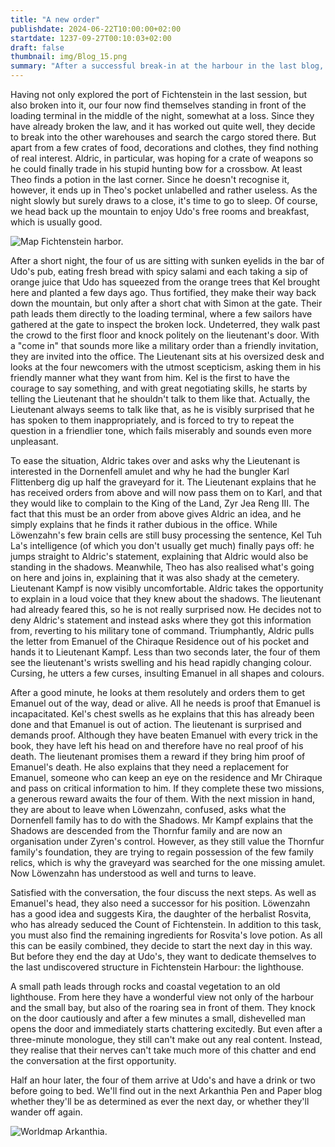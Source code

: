 ```yaml
---
title: "A new order"
publishdate: 2024-06-22T10:00:00+02:00
startdate: 1237-09-27T00:10:03+02:00
draft: false
thumbnail: img/Blog_15.png
summary: "After a successful break-in at the harbour in the last blog, our foursome have obviously taken to crime, and this time around they're up to their old tricks again. They also finally meet Karl Flittenberg's mysterious client. Find out what he has to say and why it will affect their future here:"
---
```


Having not only explored the port of Fichtenstein in the last session, but also broken into it, our four now find themselves standing in front of the loading terminal in the middle of the night, somewhat at a loss. Since they have already broken the law, and it has worked out quite well, they decide to break into the other warehouses and search the cargo stored there. But apart from a few crates of food, decorations and clothes, they find nothing of real interest. Aldric, in particular, was hoping for a crate of weapons so he could finally trade in his stupid hunting bow for a crossbow. At least Theo finds a potion in the last corner. Since he doesn't recognise it, however, it ends up in Theo's pocket unlabelled and rather useless. As the night slowly but surely draws to a close, it's time to go to sleep. Of course, we head back up the mountain to enjoy Udo's free rooms and breakfast, which is usually good.

<div class="img-max center">
  <img class="img-fluid rounded" title="Map Fichtenstein harbor" alt="Map Fichtenstein harbor." src="/img/fichtenstein_hafen.jpg" />
</div>

After a short night, the four of us are sitting with sunken eyelids in the bar of Udo's pub, eating fresh bread with spicy salami and each taking a sip of orange juice that Udo has squeezed from the orange trees that Kel brought here and planted a few days ago. Thus fortified, they make their way back down the mountain, but only after a short chat with Simon at the gate. Their path leads them directly to the loading terminal, where a few sailors have gathered at the gate to inspect the broken lock. Undeterred, they walk past the crowd to the first floor and knock politely on the lieutenant's door. With a "come in" that sounds more like a military order than a friendly invitation, they are invited into the office.  The Lieutenant sits at his oversized desk and looks at the four newcomers with the utmost scepticism, asking them in his friendly manner what they want from him. Kel is the first to have the courage to say something, and with great negotiating skills, he starts by telling the Lieutenant that he shouldn't talk to them like that. Actually, the Lieutenant always seems to talk like that, as he is visibly surprised that he has spoken to them inappropriately, and is forced to try to repeat the question in a friendlier tone, which fails miserably and sounds even more unpleasant.


To ease the situation, Aldric takes over and asks why the Lieutenant is interested in the Dornenfell amulet and why he had the bungler Karl Flittenberg dig up half the graveyard for it. The Lieutenant explains that he has received orders from above and will now pass them on to Karl, and that they would like to complain to the King of the Land, Zyr Jea Reng III. The fact that this must be an order from above gives Aldric an idea, and he simply explains that he finds it rather dubious in the office. While Löwenzahn's few brain cells are still busy processing the sentence, Kel Tuh La's intelligence (of which you don't usually get much) finally pays off: he jumps straight to Aldric's statement, explaining that Aldric would also be standing in the shadows. Meanwhile, Theo has also realised what's going on here and joins in, explaining that it was also shady at the cemetery. Lieutenant Kampf is now visibly uncomfortable.
Aldric takes the opportunity to explain in a loud voice that they knew about the shadows.  The lieutenant had already feared this, so he is not really surprised now. He decides not to deny Aldric's statement and instead asks where they got this information from, reverting to his military tone of command. Triumphantly, Aldric pulls the letter from Emanuel of the Chiraque Residence out of his pocket and hands it to Lieutenant Kampf. Less than two seconds later, the four of them see the lieutenant's wrists swelling and his head rapidly changing colour. Cursing, he utters a few curses, insulting Emanuel in all shapes and colours.

After a good minute, he looks at them resolutely and orders them to get Emanuel out of the way, dead or alive. All he needs is proof that Emanuel is incapacitated. Kel's chest swells as he explains that this has already been done and that Emanuel is out of action. The lieutenant is surprised and demands proof. Although they have beaten Emanuel with every trick in the book, they have left his head on and therefore have no real proof of his death. The lieutenant promises them a reward if they bring him proof of Emanuel's death. He also explains that they need a replacement for Emanuel, someone who can keep an eye on the residence and Mr Chiraque and pass on critical information to him. If they complete these two missions, a generous reward awaits the four of them. With the next mission in hand, they are about to leave when Löwenzahn, confused, asks what the Dornenfell family has to do with the Shadows. Mr Kampf explains that the Shadows are descended from the Thornfur family and are now an organisation under Zyren's control. However, as they still value the Thornfur family's foundation, they are trying to regain possession of the few family relics, which is why the graveyard was searched for the one missing amulet. Now Löwenzahn has understood as well and turns to leave.

Satisfied with the conversation, the four discuss the next steps. As well as Emanuel's head, they also need a successor for his position. Löwenzahn has a good idea and suggests Kira, the daughter of the herbalist Rosvita, who has already seduced the Count of Fichtenstein. In addition to this task, you must also find the remaining ingredients for Rosvita's love potion. As all this can be easily combined, they decide to start the next day in this way. But before they end the day at Udo's, they want to dedicate themselves to the last undiscovered structure in Fichtenstein Harbour: the lighthouse. 

A small path leads through rocks and coastal vegetation to an old lighthouse. From here they have a wonderful view not only of the harbour and the small bay, but also of the roaring sea in front of them. They knock on the door cautiously and after a few minutes a small, dishevelled man opens the door and immediately starts chattering excitedly. But even after a three-minute monologue, they still can't make out any real content. Instead, they realise that their nerves can't take much more of this chatter and end the conversation at the first opportunity. 

Half an hour later, the four of them arrive at Udo's and have a drink or two before going to bed. We'll find out in the next Arkanthia Pen and Paper blog whether they'll be as determined as ever the next day, or whether they'll wander off again.

<div class="img-max center">
  <img class="img-fluid" title="Worldmap Arkanthia" alt="Worldmap Arkanthia." src="/img/Arkanthia_Full_Map_Fichtenstein_&_Fichtenstein_Hafen.jpg" />
</div>



